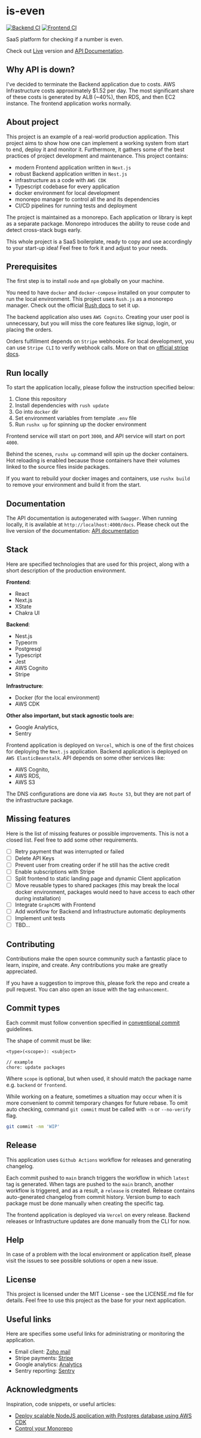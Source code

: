 # is-even

[![Backend CI](https://github.com/Skona27/is-even/actions/workflows/backend.yml/badge.svg)](https://github.com/Skona27/is-even/actions/workflows/backend.yml) [![Frontend CI](https://github.com/Skona27/is-even/actions/workflows/frontend.yml/badge.svg)](https://github.com/Skona27/is-even/actions/workflows/frontend.yml)

SaaS platform for checking if a number is even.

Check out [Live](https://is-even.eu) version and [API Documentation](https://api.is-even.eu/docs).

## Why API is down?

I've decided to terminate the Backend application due to costs. AWS Infrastructure costs approximately $1.52 per day. The most significant share of these costs is generated by ALB (~40%), then RDS, and then EC2 instance. The frontend application works normally.

## About project

This project is an example of a real-world production application. This project aims to show how one can implement a working system from start to end, deploy it and monitor it. Furthermore, it gathers some of the best practices of project development and maintenance. This project contains:

- modern Frontend application written in `Next.js`
- robust Backend application written in `Nest.js`
- infrastructure as a code with `AWS CDK`
- Typescript codebase for every application
- docker environment for local development
- monorepo manager to control all the and its dependencies
- CI/CD pipelines for running tests and deployment

The project is maintained as a monorepo. Each application or library is kept as a separate package. Monorepo introduces the ability to reuse code and detect cross-stack bugs early.

This whole project is a SaaS boilerplate, ready to copy and use accordingly to your start-up idea! Feel free to fork it and adjust to your needs.

## Prerequisites

The first step is to install `node` and `npm` globally on your machine.

You need to have `docker` and `docker-compose` installed on your computer to run the local environment. This project uses `Rush.js` as a monorepo manager. Check out the official [Rush docs](https://rushjs.io/pages/intro/get_started/) to set it up.

The backend application also uses `AWS Cognito`. Creating your user pool is unnecessary, but you will miss the core features like signup, login, or placing the orders.

Orders fulfillment depends on `Stripe` webhooks. For local development, you can use `Stripe CLI` to verify webhook calls. More on that on [official stripe docs](https://stripe.com/docs/webhooks/test).

## Run locally

To start the application locally, please follow the instruction specified below:

1. Clone this repository
2. Install dependencies with `rush update`
3. Go into `docker` dir
4. Set environment variables from template `.env` file
5. Run `rushx up` for spinning up the docker environment

Frontend service will start on port `3000`, and API service will start on port `4000`.

Behind the scenes, `rushx up` command will spin up the docker containers. Hot reloading is enabled because those containers have their volumes linked to the source files inside packages.

If you want to rebuild your docker images and containers, use `rushx build` to remove your environment and build it from the start.

## Documentation

The API documentation is autogenerated with `Swagger`. When running locally, it is available at `http://localhost:4000/docs`.
Please check out the live version of the documentation: [API documentation](https://api.is-even.eu/docs)

## Stack

Here are specified technologies that are used for this project, along with a short description of the production environment.

**Frontend**:

- React
- Next.js
- XState
- Chakra UI

**Backend**:

- Nest.js
- Typeorm
- Postgresql
- Typescript
- Jest
- AWS Cognito
- Stripe

**Infrastructure**:

- Docker (for the local environment)
- AWS CDK

**Other also important, but stack agnostic tools are:**

- Google Analytics,
- Sentry

Frontend application is deployed on `Vercel`, which is one of the first choices for deploying the `Next.js` application. Backend application is deployed on `AWS ElasticBeanstalk`. API depends on some other services like:

- AWS Cognito,
- AWS RDS,
- AWS S3

The DNS configurations are done via `AWS Route 53`, but they are not part of the infrastructure package.

## Missing features

Here is the list of missing features or possible improvements. This is not a closed list. Feel free to add some other requirements.

- [ ] Retry payment that was interrupted or failed
- [ ] Delete API Keys
- [ ] Prevent user from creating order if he still has the active credit
- [ ] Enable subscriptions with Stripe
- [ ] Split frontend to static landing page and dynamic Client application
- [ ] Move reusable types to shared packages (this may break the local docker environment, packages would need to have access to each other during installation)
- [ ] Integrate `GraphCMS` with Frontend
- [ ] Add workflow for Backend and Infrastructure automatic deployments
- [ ] Implement unit tests
- [ ] TBD...

## Contributing

Contributions make the open source community such a fantastic place to learn, inspire, and create. Any contributions you make are greatly appreciated.

If you have a suggestion to improve this, please fork the repo and create a pull request. You can also open an issue with the tag `enhancement`.

## Commit types

Each commit must follow convention specified in [conventional commit](https://github.com/angular/angular/blob/master/CONTRIBUTING.md#-commit-message-guidelines) guidelines.

The shape of commit must be like:

```
<type>(<scope>): <subject>

// example
chore: update packages
```

Where `scope` is optional, but when used, it should match the package name e.g. `backend` or `frontend`.

While working on a feature, sometimes a situation may occur when it is more convenient to commit temporary changes for future rebase. To omit auto checking, command `git commit` must be called with `-n` or `--no-verify` flag.

```bash
git commit -nm 'WIP'
```

## Release

This application uses `Github Actions` workflow for releases and generating changelog.

Each commit pushed to `main` branch triggers the workflow in which `latest` tag is generated.
When tags are pushed to the `main` branch, another workflow is triggered, and as a result, a `release` is created. Release contains auto-generated changelog from commit history. Version bump to each package must be done manually when creating the specific tag.

The frontend application is deployed via `Vercel` on every release. Backend releases or Infrastructure updates are done manually from the CLI for now.

## Help

In case of a problem with the local environment or application itself, please visit the issues to see possible solutions or open a new issue.

## License

This project is licensed under the MIT License - see the LICENSE.md file for details. Feel free to use this project as the base for your next application.

## Useful links

Here are specifies some useful links for administrating or monitoring the application.

- Email client: [Zoho mail](https://mail.zoho.eu/zm/)
- Stripe payments: [Stripe](https://dashboard.stripe.com/dashboard)
- Google analytics: [Analytics](https://analytics.google.com/analytics/web/#/p293916338/reports/reportinghub)
- Sentry reporting: [Sentry](https://sentry.io/organizations/is-even)


## Acknowledgments

Inspiration, code snippets, or useful articles:

- [Deploy scalable NodeJS application with Postgres database using AWS CDK](https://dev.to/skona27/deploy-scalable-nodejs-application-with-postgres-database-using-aws-cdk-22l4)
- [Control your Monorepo](https://dev.to/skona27/control-your-monorepo-2ka6)
